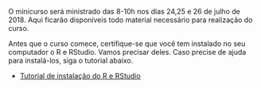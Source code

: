 O minicurso será ministrado das 8-10h nos dias 24,25 e 26 de julho de 2018. Aqui ficarão disponíveis todo material necessário para realização do curso.

Antes que o curso comece, certifique-se que você tem instalado no seu computador o R e RStudio. Vamos precisar deles. Caso precise de ajuda para instalá-los, siga o tutorial abaixo.

* [Tutorial de instalação do R e RStudio](unico_2018/Tutorial_instalacao.html)
